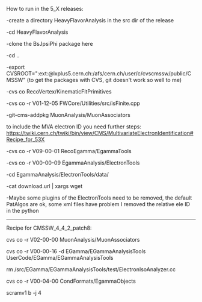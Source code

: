 How to run in the 5_X releases:

-create a directory HeavyFlavorAnalysis in the src dir of the release

-cd HeavyFlavorAnalysis

-clone the BsJpsiPhi package here

-cd ..

-export CVSROOT=":ext:<cern-user-account>@lxplus5.cern.ch:/afs/cern.ch/user/c/cvscmssw/public/CMSSW"
(to get the packages with CVS, git doesn't work so well to me)

-cvs co  RecoVertex/KinematicFitPrimitives 

-cvs co -r V01-12-05 FWCore/Utilities/src/isFinite.cpp  

-git-cms-addpkg MuonAnalysis/MuonAssociators

to include the MVA electron ID you need further steps:
https://twiki.cern.ch/twiki/bin/view/CMS/MultivariateElectronIdentification#Recipe_for_53X

-cvs co -r V09-00-01    RecoEgamma/EgammaTools

-cvs co -r V00-00-09    EgammaAnalysis/ElectronTools

-cd EgammaAnalysis/ElectronTools/data/

-cat download.url | xargs wget 

-Maybe some plugins of the ElectronTools need to be removed, the default PatAlgos are ok, some xml files have problem I removed the relative ele ID in the python

--------------------------------------------------------------------------------
Recipe for CMSSW_4_4_2_patch8:

cvs co -r V02-00-00 MuonAnalysis/MuonAssociators

cvs co -r V00-00-16 -d EGamma/EGammaAnalysisTools UserCode/EGamma/EGammaAnalysisTools

rm /src/EGamma/EGammaAnalysisTools/test/ElectronIsoAnalyzer.cc

cvs co -r V00-04-00 CondFormats/EgammaObjects  

scramv1 b -j 4
